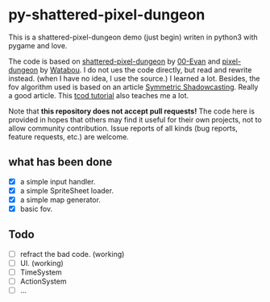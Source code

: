 # py-shattered-pixel-dungeon

This is a shattered-pixel-dungeon demo (just begin) writen in python3 with pygame and love.

The code is based on 
[shattered-pixel-dungeon](https://github.com/00-Evan/shattered-pixel-dungeon.git) by 
[00-Evan](https://github.com/00-Evan) and 
[pixel-dungeon](https://github.com/watabou/pixel-dungeon.git) by 
[Watabou](https://github.com/watabou). I do not ues the code directly, but read and rewrite instead.
(when I have no idea, I use the source.)
I learned a lot. Besides, the fov algorithm used is based on an article 
[Symmetric Shadowcasting](https://www.albertford.com/shadowcasting/). Really a good article. 
This [tcod tutorial](https://rogueliketutorials.com/tutorials/tcod/v2) also teaches me a lot.

Note that __this repository does not accept pull requests!__ The code here is provided in hopes that 
others may find it useful for their own projects, not to allow community contribution. 
Issue reports of all kinds (bug reports, feature requests, etc.) are welcome.

## what has been done

- [x] a simple input handler.
- [x] a simple SpriteSheet loader.
- [x] a simple map generator.
- [x] basic fov.

## Todo

- [ ] refract the bad code. (working)
- [ ] UI. (working)
- [ ] TimeSystem
- [ ] ActionSystem
- [ ] ...